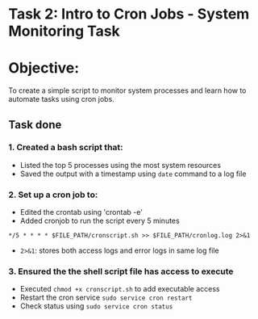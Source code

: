 # Task 2: Intro to Cron Jobs - System Monitoring Task

# Objective:
To create a simple script to monitor system processes and learn how to automate tasks using cron jobs.

## Task done

### 1. Created a bash script that:
 - Listed the top 5 processes using the most system resources 
 - Saved the output with a timestamp using `date` command to a log file

### 2. Set up a cron job to:
 - Edited the crontab using 'crontab -e'
 - Added cronjob to run the script every 5 minutes
```
*/5 * * * * $FILE_PATH/cronscript.sh >> $FILE_PATH/cronlog.log 2>&1
```
 - `2>&1`: stores both access logs and error logs in same log file
 
### 3. Ensured the the shell script file has access to execute
 - Executed ```chmod +x cronscript.sh``` to add executable access
 - Restart the cron service ```sudo service cron restart```
 - Check status using ```sudo service cron status```

